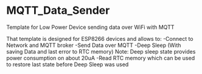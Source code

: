 # MQTT_Data_Sender
Template for Low Power Device sending data over WiFi with MQTT

That template is designed for ESP8266 devices and allows to:
-Connect to Network and MQTT broker
-Send Data over MQTT
-Deep Sleep (With saving Data and last error to RTC memory)
Note: Deep sleep state provides power consumption on about 20uA
-Read RTC memory which can be used to restore last state before Deep Sleep was used
